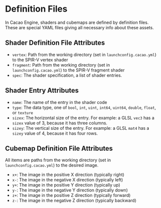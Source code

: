 # Definition Files

In Cacao Engine, shaders and cubemaps are defined by definition files. These are special YAML files giving all necessary info about these assets.

## Shader Definition File Attributes
* `vertex`: Path from the working directory (set in `launchconfig.cacao.yml`) to the SPIR-V vertex shader
* `fragment`: Path from the working directory (set in `launchconfig.cacao.yml`) to the SPIR-V fragment shader
* `spec`: The shader specification, a list of shader entries.

## Shader Entry Attributes
* `name`: The name of the entry in the shader code
* `type`: The data type, one of `bool`, `int`, `uint`, `int64`, `uint64`, `double`, `float`, or `texture`
* `sizex`: The horizontal size of the entry. For example: a GLSL `vec3` has a `sizex` value of 3, because it has three columns.
* `sizey`: The vertical size of the entry. For example: a GLSL `mat4` has a `sizey` value of 4, because it has four rows.

## Cubemap Definition File Attributes
All items are paths from the working directory (set in `launchconfig.cacao.yml`) to the desired image.
* `x+`: The image in the positive X direction (typically right)
* `x-`: The image in the negative X direction (typically left)
* `y+`: The image in the positive Y direction (typically up)
* `y-`: The image in the negative Y direction (typically down)
* `z+`: The image in the positive Z direction (typically forward)
* `z-`: The image in the negative Z direction (typically backward)